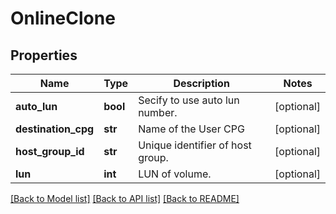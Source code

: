 # OnlineClone

## Properties
Name | Type | Description | Notes
------------ | ------------- | ------------- | -------------
**auto_lun** | **bool** | Secify to use auto lun number. | [optional] 
**destination_cpg** | **str** | Name of the User CPG | [optional] 
**host_group_id** | **str** | Unique identifier of host group. | [optional] 
**lun** | **int** | LUN of volume. | [optional] 

[[Back to Model list]](../README.md#documentation-for-models) [[Back to API list]](../README.md#documentation-for-api-endpoints) [[Back to README]](../README.md)


